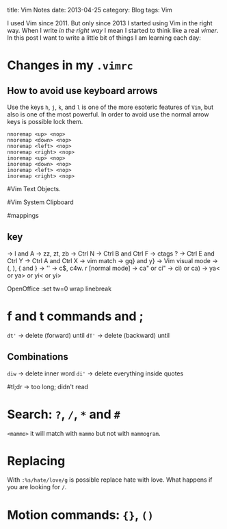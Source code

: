 title: Vim Notes
date: 2013-04-25
category: Blog
tags: Vim

I used Vim since 2011. But only since 2013 I started using Vim in the right way.
When I write _in the right way_ I mean I started to think like a real _vimer_. In
this post I want to write a little bit of things I am learning each day:

# Changes in my `.vimrc`

## How to avoid use keyboard arrows

Use the keys `h`, `j`, `k`, and `l` is one of the more esoteric features of
`Vim`, but also is one of the most powerful. In order to avoid use the normal
arrow keys is possible lock them.

    nnoremap <up> <nop>
    nnoremap <down> <nop>
    nnoremap <left> <nop>
    nnoremap <right> <nop>
    inoremap <up> <nop>
    inoremap <down> <nop>
    inoremap <left> <nop>
    inoremap <right> <nop>

#Vim Text Objects.

#Vim System Clipboard

#mappings

## <Leader> key

-> I and A
-> zz, zt, zb
-> Ctrl N
-> Ctrl B and Ctrl F
-> ctags ?
-> Ctrl E and Ctrl Y
-> Ctrl A and Ctrl X
-> vim match
-> gq} and y}
-> Vim visual mode
-> (, ), { and }
-> ''
-> c$, c4w. r [normal mode]
-> ca" or ci" -> ci) or ca)
-> ya< or ya> or yi< or yi>

OpenOffice
:set tw=0 wrap linebreak

# f and t commands and ;

`dt'` -> delete (forward) until 
`dT'` -> delete (backward) until

## Combinations

`diw` -> delete inner word 
`di'` -> delete everything inside quotes

#tl;dr -> too long; didn't read

# Search: `?`, `/`, `*` and `#`

`<mammo>` it will match with `mammo` but not with `mammogram`.

# Replacing

With `:%s/hate/love/g` is possible replace hate with love. What happens if you
are looking for `/`.

# Motion commands: `{}`, `()`
